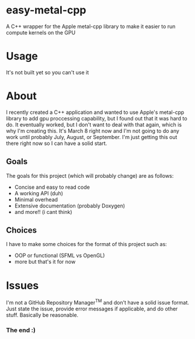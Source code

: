 # easy-metal-cpp
A C++ wrapper for the Apple metal-cpp library to make it easier to run compute kernels on the GPU

# Usage
It's not built yet so you can't use it


# About
I recently created a C++ application and wanted to use Apple's metal-cpp library to add gpu
proccessing capability, but I found out that it was hard to do. It eventually worked, but I don't want
to deal with that again, which is why I'm creating this. It's March 8 right now and I'm not
going to do any work until probably July, August, or September. I'm just getting this out
there right now so I can have a solid start.


## Goals
The goals for this project (which will probably change) are as follows:

- Concise and easy to read code
- A working API (duh)
- Minimal overhead
- Extensive documentation (probably Doxygen)
- and more!! (i cant think)

## Choices
I have to make some choices for the format of this project such as:

- OOP or functional (SFML vs OpenGL)
- more but that's it for now

# Issues

I'm not a GitHub Repository Manager<sup>TM</sup> and don't have a solid issue format. Just state the issue, provide error messages if applicable, and do other stuff. Basically be reasonable.


### The end :)
